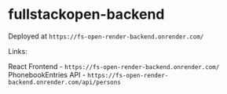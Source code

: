 # fullstackopen-backend

Deployed at `https://fs-open-render-backend.onrender.com/`

Links:

React Frontend - `https://fs-open-render-backend.onrender.com/`
PhonebookEntries API - `https://fs-open-render-backend.onrender.com/api/persons`
